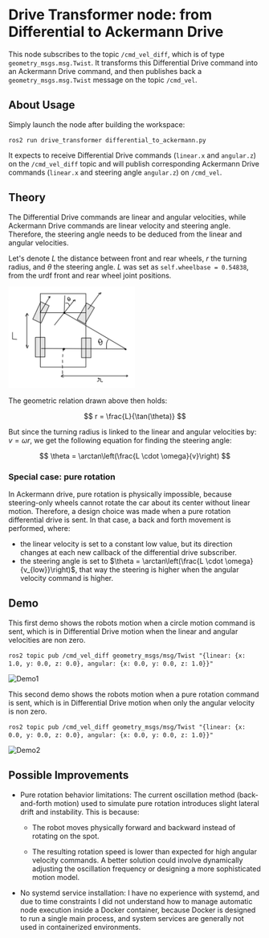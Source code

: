 # Drive Transformer node: from Differential to Ackermann Drive

This node subscribes to the topic `/cmd_vel_diff`, which is of type `geometry_msgs.msg.Twist`. It transforms this Differential Drive command into an Ackermann Drive command, and then publishes back a `geometry_msgs.msg.Twist` message on the topic `/cmd_vel`.

## About Usage
Simply launch the node after building the workspace:
```
ros2 run drive_transformer differential_to_ackermann.py
```
It expects to receive Differential Drive commands (`linear.x` and `angular.z`) on the `/cmd_vel_diff` topic and will publish corresponding Ackermann Drive commands (`linear.x` and steering angle `angular.z`) on `/cmd_vel`.


## Theory

The Differential Drive commands are linear and angular velocities, while Ackermann Drive commands are linear velocity and steering angle. Therefore, the steering angle needs to be deduced from the linear and angular velocities.

Let's denote $L$ the distance between front and rear wheels, $r$ the turning radius, and $\theta$ the steering angle. $L$ was set as `self.wheelbase = 0.54838`, from the urdf front and rear wheel joint positions.

<img src="docs/ackermann_car.jpg" alt="Turning radius schematic" style="width:50%;">

The geometric relation drawn above then holds:

$$
r = \frac{L}{\tan(\theta)}
$$

But since the turning radius is linked to the linear and angular velocities by: $v = \omega r$, we get the following equation for finding the steering angle:

$$
\theta = \arctan\left(\frac{L \cdot \omega}{v}\right)
$$

### Special case: pure rotation
In Ackermann drive, pure rotation is physically impossible, because steering-only wheels cannot rotate the car about its center without linear motion. Therefore, a design choice was made when a pure rotation differential drive is sent. In that case, a back and forth movement is performed, where:
- the linear velocity is set to a constant low value, but its direction changes at each new callback of the differential drive subscriber.
- the steering angle is set to $\theta = \arctan\left(\frac{L \cdot \omega}{v_{low}}\right)$, that way the steering is higher when the angular velocity command is higher.
## Demo
This first demo shows the robots motion when a circle motion command is sent, which is in Differential Drive motion when the linear and angular velocities are non zero.

```
ros2 topic pub /cmd_vel_diff geometry_msgs/msg/Twist "{linear: {x: 1.0, y: 0.0, z: 0.0}, angular: {x: 0.0, y: 0.0, z: 1.0}}"
```
![Demo1](docs/turn_circle.gif)


This second demo shows the robots motion when a pure rotation command is sent, which is in Differential Drive motion when only the angular velocity is non zero.

```
ros2 topic pub /cmd_vel_diff geometry_msgs/msg/Twist "{linear: {x: 0.0, y: 0.0, z: 0.0}, angular: {x: 0.0, y: 0.0, z: 1.0}}"
```
![Demo2](docs/pure_rotation.gif)

## Possible Improvements
- Pure rotation behavior limitations:
The current oscillation method (back-and-forth motion) used to simulate pure rotation introduces slight lateral drift and instability.
This is because:
    - The robot moves physically forward and backward instead of rotating on the spot.

    - The resulting rotation speed is lower than expected for high angular velocity commands.
A better solution could involve dynamically adjusting the oscillation frequency or designing a more sophisticated motion model.

- No systemd service installation:
I have no experience with systemd, and due to time constraints I did not understand how to manage automatic node execution inside a Docker container, because Docker is designed to run a single main process, and system services are generally not used in containerized environments.

